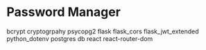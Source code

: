 # Password Manager

bcrypt 
cryptogrpahy
psycopg2
flask
flask_cors 
flask_jwt_extended
python_dotenv
postgres db
react
react-router-dom
